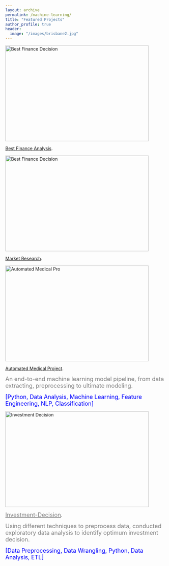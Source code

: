 ```yaml
---
layout: archive
permalink: /machine-learning/
title: "Featured Projects"
author_profile: true
header:
  image: "/images/brisbane2.jpg"
---
```


<img src="{{ site.url }}{{ site.baseurl }}/images/loan_apr1.jpg" alt="Best Finance Decision" style="width:450px;height:300px;">


[Best Finance Analysis](https://github.com/z1shahraki/Best-Finance-Analysis).


<img src="{{ site.url }}{{ site.baseurl }}/images/car_price2.jpg" alt="Best Finance Decision" style="width:450px;height:300px;">


[Market Research](https://github.com/z1shahraki/Market-Research).


<img src="{{ site.url }}{{ site.baseurl }}/images/genetic2.jpg" alt="Automated Medical Pro" style="width:450px;height:300px;">

[Automated Medical Project](https://github.com/z1shahraki/Automated-Medical-Project).

<font size = "4" color="gray">An end-to-end machine learning model pipeline, from data extracting, preprocessing to ultimate modeling.</font>

<font size = "4" color="blue">[Python, Data Analysis, Machine Learning, Feature Engineering, NLP, Classification]</font>



<img src="{{ site.url }}{{ site.baseurl }}/images/inv-dec3.jpg" alt="Investment Decision" style="width:450px;height:300px;">

[<font size = "4" color="gray">Investment-Decision</font>](https://github.com/z1shahraki/Investment-Decision).

<font size = "4" color="gray">Using different techniques to preprocess data, conducted exploratory data analysis to identify optimum investment decision.</font>

<font size = "4" color="blue">[Data Preprocessing, Data Wrangling, Python, Data Analysis, ETL]</font>
